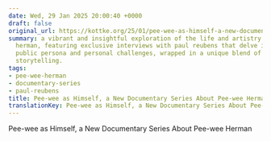 ```yaml
---
date: Wed, 29 Jan 2025 20:00:40 +0000
draft: false
original_url: https://kottke.org/25/01/pee-wee-as-himself-a-new-documentary-series-about-pee-wee-herman
summary: a vibrant and insightful exploration of the life and artistry of pee-wee
  herman, featuring exclusive interviews with paul reubens that delve into both his
  public persona and personal challenges, wrapped in a unique blend of humor and candid
  storytelling.
tags:
- pee-wee-herman
- documentary-series
- paul-reubens
title: Pee-wee as Himself, a New Documentary Series About Pee-wee Herman
translationKey: Pee-wee as Himself, a New Documentary Series About Pee-wee Herman
---
```


Pee-wee as Himself, a New Documentary Series About Pee-wee Herman